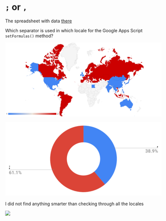 # `;` or `,`

The spreadsheet with data [there](https://docs.google.com/spreadsheets/d/1YvGje4cbSwHQwsQFYVQGfaYG4fm0LLd1T2RTjvZ5i5c/edit?usp=sharing)

Which separator is used in which locale for the Google Apps Script `setFormulas()` method?

![](./assets/chart_1.png)

![](./assets/chart_2.png)

I did not find anything smarter than checking through all the locales

![](./assets/screenrecord.gif)
